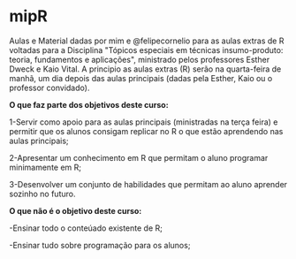 # mipR
Aulas e Material dadas por mim e @felipecornelio para as aulas extras de R voltadas para a Disciplina "Tópicos especiais em técnicas insumo-produto: teoria, fundamentos e aplicações", ministrado pelos professores Esther Dweck e Kaio Vital. A principio as aulas extras (R) serão na quarta-feira de manhã, um dia depois das aulas principais (dadas pela Esther, Kaio ou o professor convidado).

**O que faz parte dos objetivos deste curso:**

1-Servir como apoio para as aulas principais (ministradas na terça feira) e permitir que os alunos consigam replicar no R o que estão aprendendo nas aulas principais;

2-Apresentar um conhecimento em R que permitam o aluno programar minimamente em R;

3-Desenvolver um conjunto de habilidades que permitam ao aluno aprender sozinho no futuro.

**O que não é o objetivo deste curso:** 

-Ensinar todo o conteúado existente de R;

-Ensinar tudo sobre programação para os alunos;
